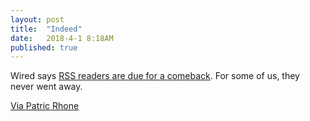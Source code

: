 ```yaml
---
layout: post
title:  "Indeed"
date:   2018-4-1 8:18AM
published: true
---
```

Wired says [RSS readers are due for a comeback](https://www.wired.com/story/rss-readers-feedly-inoreader-old-reader/). For some of us, they never went away.

[Via Patric Rhone](http://www.patrickrhone.net/3704-2/)